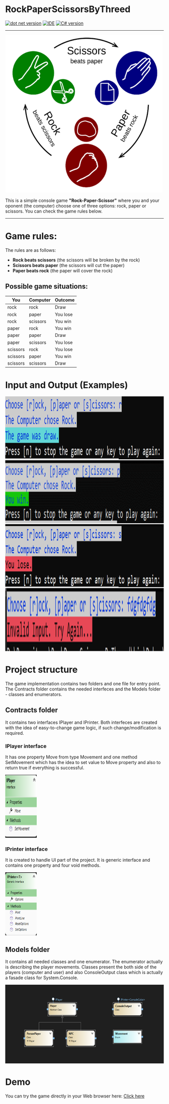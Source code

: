 # RockPaperScissorsByThreed

[![dot net version](https://img.shields.io/badge/.NET-6.0-green)](https://dotnet.microsoft.com/en-us/download/dotnet/6.0)
[![IDE](https://img.shields.io/badge/Visual%20Studio-2022-brightgreen)](https://visualstudio.microsoft.com/vs/)
[![C# version](https://img.shields.io/badge/C%23-v10.0-brightgreen)](https://docs.microsoft.com/en-us/dotnet/csharp/whats-new/csharp-10)

---

<img src="https://github.com/Threed90/RockPaperScissorsByThreed/blob/main/RepoPics/GameIcon.png" alt="game icon" width="500" height="500">

This is a simple console game <strong>"Rock-Paper-Scissor"</strong> where you and your oponent (the computer) choose one of three options: rock, paper or scissors. You can check the game rules below.

---

# Game rules:

The rules are as follows:
- <b>Rock beats scissors</b> (the scissors will be broken by the rock)
- <b>Scissors beats paper</b> (the scissors will cut the paper)
- <b>Paper beats rock</b> (the paper will cover the rock)

## Possible game situations:

| You | Computer | Outcome |
|-----|----------|---------|
| rock | rock | Draw |
| rock | paper | You lose |
| rock | scissors | You win |
| paper | rock | You win |
| paper | paper | Draw |
| paper | scissors | You lose |
| scissors | rock | You lose |
| scissors | paper | You win |
| scissors | scissors | Draw |

# Input and Output (Examples)

<img src="https://github.com/Threed90/RockPaperScissorsByThreed/blob/main/RepoPics/inputOne.png" alt="input img" width="700" height="200">
<img src="https://github.com/Threed90/RockPaperScissorsByThreed/blob/main/RepoPics/inputTwo.png" alt="input img" width="700" height="200">
<img src="https://github.com/Threed90/RockPaperScissorsByThreed/blob/main/RepoPics/inputThree.png" alt="input img" width="700" height="200">
<img src="https://github.com/Threed90/RockPaperScissorsByThreed/blob/main/RepoPics/inputFour.png" alt="input img" width="700" height="200">

# Project structure

The game implementation contains two folders and one file for entry point. The Contracts folder contains the needed interfeces and the Models folder - classes and enumerators.

## Contracts folder

It contains two interfaces IPlayer and IPrinter. Both interfeces are created with the idea of easy-to-change game logic, if such change/modification is required.

### IPlayer interface

It has one property Move from type Movement and one method SetMovement which has the idea to set value to Move property and also to return true if everything is successful.

<img src="https://github.com/Threed90/RockPaperScissorsByThreed/blob/main/RepoPics/IPlayerPic.png" alt="iplayer pickture" width="100" height="200">

### IPrinter interface

It is created to handle UI part of the project. It is generic interface and contains one property and four void methods.

<img src="https://github.com/Threed90/RockPaperScissorsByThreed/blob/main/RepoPics/IPrinterPic.png" alt="input img" width="100" height="200">

##  Models folder

It contains all needed classes and one enumerator. The enumerator actually is describing the player movements. Classes present the both side of the players (computer and user) and also ConsoleOutput class which is actually a fasade class for System.Console.

<img src="https://github.com/Threed90/RockPaperScissorsByThreed/blob/main/RepoPics/ClassesPic.png" alt="class diagram" width="700" height="250">

# Demo

You can try the game directly in your Web browser here: [Click here](https://replit.com/@DimitrDimitrov1/RockPaperScissors?v=1)
